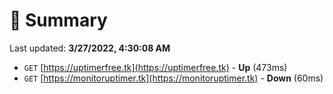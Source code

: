 # 📖 Summary
Last updated: **3/27/2022, 4:30:08 AM**

- `GET` [https://uptimerfree.tk](https://uptimerfree.tk) - **Up** (473ms)
- `GET` [https://monitoruptimer.tk](https://monitoruptimer.tk) - **Down** (60ms)
